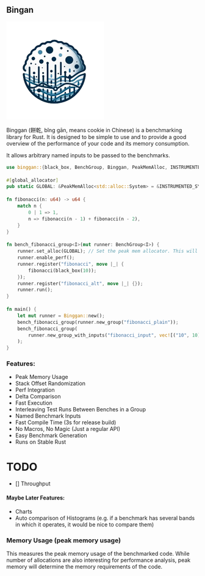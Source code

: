 ## Bingan
![binggan logo](https://raw.githubusercontent.com/PSeitz/binggan/main/logo_s.png)

Binggan (餅乾, bǐng gān, means cookie in Chinese) is a benchmarking library for Rust.
It is designed to be simple to use and to provide a good overview of the performance of your code and its memory consumption.

It allows arbitrary named inputs to be passed to the benchmarks.

```rust
use binggan::{black_box, BenchGroup, Binggan, PeakMemAlloc, INSTRUMENTED_SYSTEM};

#[global_allocator]
pub static GLOBAL: &PeakMemAlloc<std::alloc::System> = &INSTRUMENTED_SYSTEM;

fn fibonacci(n: u64) -> u64 {
    match n {
        0 | 1 => 1,
        n => fibonacci(n - 1) + fibonacci(n - 2),
    }
}

fn bench_fibonacci_group<I>(mut runner: BenchGroup<I>) {
    runner.set_alloc(GLOBAL); // Set the peak mem allocator. This will enable peak memory reporting.
    runner.enable_perf();
    runner.register("fibonacci", move |_| {
        fibonacci(black_box(10));
    });
    runner.register("fibonacci_alt", move |_| {});
    runner.run();
}

fn main() {
    let mut runner = Binggan::new();
    bench_fibonacci_group(runner.new_group("fibonacci_plain"));
    bench_fibonacci_group(
        runner.new_group_with_inputs("fibonacci_input", vec![("10", 10), ("15", 15)]),
    );
}
```


### Features:

* Peak Memory Usage
* Stack Offset Randomization
* Perf Integration
* Delta Comparison
* Fast Execution
* Interleaving Test Runs Between Benches in a Group
* Named Benchmark Inputs
* Fast Compile Time (3s for release build)
* No Macros, No Magic (Just a regular API)
* Easy Benchmark Generation
* Runs on Stable Rust

# TODO

- [] Throughput

#### Maybe Later Features:
* Charts
* Auto comparison of Histograms (e.g. if a benchmark has several bands in which it operates, it would be nice to compare them)

### Memory Usage (peak memory usage)

This measures the peak memory usage of the benchmarked code.
While number of allocations are also interesting for performance analysis, 
peak memory will determine the memory requirements of the code.
